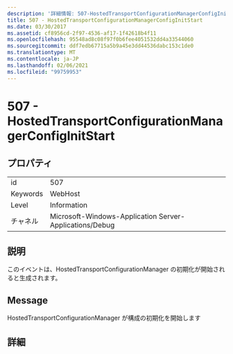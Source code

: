 ```yaml
---
description: '詳細情報: 507-HostedTransportConfigurationManagerConfigInitStart'
title: 507 - HostedTransportConfigurationManagerConfigInitStart
ms.date: 03/30/2017
ms.assetid: cf8956cd-2f97-4536-af17-1f42618b4f11
ms.openlocfilehash: 95548ad8c08f97f0b6fee4051532dd4a33544060
ms.sourcegitcommit: ddf7edb67715a5b9a45e3dd44536dabc153c1de0
ms.translationtype: MT
ms.contentlocale: ja-JP
ms.lasthandoff: 02/06/2021
ms.locfileid: "99759953"
---
```

# <a name="507---hostedtransportconfigurationmanagerconfiginitstart"></a>507 - HostedTransportConfigurationManagerConfigInitStart

## <a name="properties"></a>プロパティ  
  
|||  
|-|-|  
|id|507|  
|Keywords|WebHost|  
|Level|Information|  
|チャネル|Microsoft-Windows-Application Server-Applications/Debug|  
  
## <a name="description"></a>説明  

 このイベントは、HostedTransportConfigurationManager の初期化が開始されると生成されます。  
  
## <a name="message"></a>Message  

 HostedTransportConfigurationManager が構成の初期化を開始します  
  
## <a name="details"></a>詳細
